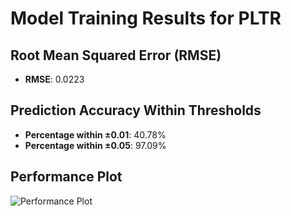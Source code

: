 # Model Training Results for PLTR

## Root Mean Squared Error (RMSE)
- **RMSE**: 0.0223

## Prediction Accuracy Within Thresholds
- **Percentage within ±0.01**: 40.78%
- **Percentage within ±0.05**: 97.09%

## Performance Plot
![Performance Plot](../imgs/PLTR.png)
